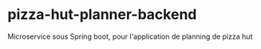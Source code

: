 # pizza-hut-planner-backend
Microservice sous Spring boot, pour l'application de planning de pizza hut
